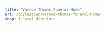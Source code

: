 ```yaml
---
title: "Varcoe Thomas Funeral Home"
url: /doylestown/varcoe-thomas-funeral-home/
shop: funeral directors
---
```

